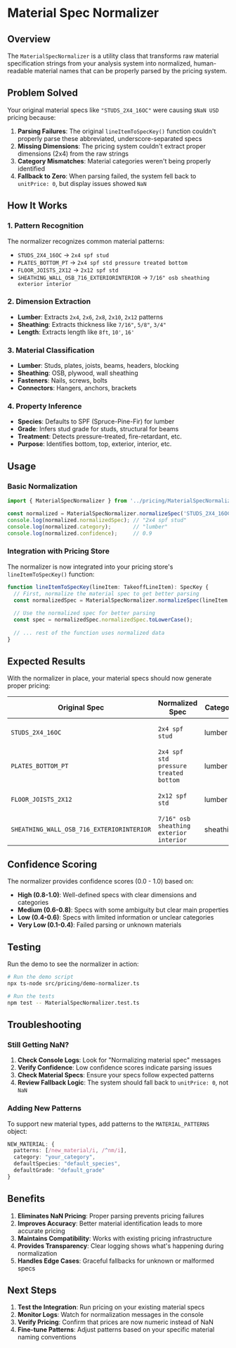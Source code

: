 # Material Spec Normalizer

## Overview

The `MaterialSpecNormalizer` is a utility class that transforms raw material specification strings from your analysis system into normalized, human-readable material names that can be properly parsed by the pricing system.

## Problem Solved

Your original material specs like `"STUDS_2X4_16OC"` were causing `$NaN USD` pricing because:

1. **Parsing Failures**: The original `lineItemToSpecKey()` function couldn't properly parse these abbreviated, underscore-separated specs
2. **Missing Dimensions**: The pricing system couldn't extract proper dimensions (2x4) from the raw strings
3. **Category Mismatches**: Material categories weren't being properly identified
4. **Fallback to Zero**: When parsing failed, the system fell back to `unitPrice: 0`, but display issues showed `NaN`

## How It Works

### 1. **Pattern Recognition**
The normalizer recognizes common material patterns:
- `STUDS_2X4_16OC` → `2x4 spf stud`
- `PLATES_BOTTOM_PT` → `2x4 spf std pressure treated bottom`
- `FLOOR_JOISTS_2X12` → `2x12 spf std`
- `SHEATHING_WALL_OSB_716_EXTERIORINTERIOR` → `7/16" osb sheathing exterior interior`

### 2. **Dimension Extraction**
- **Lumber**: Extracts `2x4`, `2x6`, `2x8`, `2x10`, `2x12` patterns
- **Sheathing**: Extracts thickness like `7/16"`, `5/8"`, `3/4"`
- **Length**: Extracts length like `8ft`, `10'`, `16'`

### 3. **Material Classification**
- **Lumber**: Studs, plates, joists, beams, headers, blocking
- **Sheathing**: OSB, plywood, wall sheathing
- **Fasteners**: Nails, screws, bolts
- **Connectors**: Hangers, anchors, brackets

### 4. **Property Inference**
- **Species**: Defaults to SPF (Spruce-Pine-Fir) for lumber
- **Grade**: Infers stud grade for studs, structural for beams
- **Treatment**: Detects pressure-treated, fire-retardant, etc.
- **Purpose**: Identifies bottom, top, exterior, interior, etc.

## Usage

### Basic Normalization
```typescript
import { MaterialSpecNormalizer } from '../pricing/MaterialSpecNormalizer';

const normalized = MaterialSpecNormalizer.normalizeSpec('STUDS_2X4_16OC');
console.log(normalized.normalizedSpec); // "2x4 spf stud"
console.log(normalized.category);       // "lumber"
console.log(normalized.confidence);     // 0.9
```

### Integration with Pricing Store
The normalizer is now integrated into your pricing store's `lineItemToSpecKey()` function:

```typescript
function lineItemToSpecKey(lineItem: TakeoffLineItem): SpecKey {
  // First, normalize the material spec to get better parsing
  const normalizedSpec = MaterialSpecNormalizer.normalizeSpec(lineItem.material.spec);
  
  // Use the normalized spec for better parsing
  const spec = normalizedSpec.normalizedSpec.toLowerCase();
  
  // ... rest of the function uses normalized data
}
```

## Expected Results

With the normalizer in place, your material specs should now generate proper pricing:

| Original Spec | Normalized Spec | Category | Expected Price |
|---------------|-----------------|----------|----------------|
| `STUDS_2X4_16OC` | `2x4 spf stud` | lumber | $2.50 - $3.50 per LF |
| `PLATES_BOTTOM_PT` | `2x4 spf std pressure treated bottom` | lumber | $3.00 - $4.50 per LF |
| `FLOOR_JOISTS_2X12` | `2x12 spf std` | lumber | $8.00 - $12.00 per LF |
| `SHEATHING_WALL_OSB_716_EXTERIORINTERIOR` | `7/16" osb sheathing exterior interior` | sheathing | $0.65 - $0.85 per SF |

## Confidence Scoring

The normalizer provides confidence scores (0.0 - 1.0) based on:
- **High (0.8-1.0)**: Well-defined specs with clear dimensions and categories
- **Medium (0.6-0.8)**: Specs with some ambiguity but clear main properties
- **Low (0.4-0.6)**: Specs with limited information or unclear categories
- **Very Low (0.1-0.4)**: Failed parsing or unknown materials

## Testing

Run the demo to see the normalizer in action:

```bash
# Run the demo script
npx ts-node src/pricing/demo-normalizer.ts

# Run the tests
npm test -- MaterialSpecNormalizer.test.ts
```

## Troubleshooting

### Still Getting NaN?
1. **Check Console Logs**: Look for "Normalizing material spec" messages
2. **Verify Confidence**: Low confidence scores indicate parsing issues
3. **Check Material Specs**: Ensure your specs follow expected patterns
4. **Review Fallback Logic**: The system should fall back to `unitPrice: 0`, not `NaN`

### Adding New Patterns
To support new material types, add patterns to the `MATERIAL_PATTERNS` object:

```typescript
NEW_MATERIAL: {
  patterns: [/new_material/i, /^nm/i],
  category: "your_category",
  defaultSpecies: "default_species",
  defaultGrade: "default_grade"
}
```

## Benefits

1. **Eliminates NaN Pricing**: Proper parsing prevents pricing failures
2. **Improves Accuracy**: Better material identification leads to more accurate pricing
3. **Maintains Compatibility**: Works with existing pricing infrastructure
4. **Provides Transparency**: Clear logging shows what's happening during normalization
5. **Handles Edge Cases**: Graceful fallbacks for unknown or malformed specs

## Next Steps

1. **Test the Integration**: Run pricing on your existing material specs
2. **Monitor Logs**: Watch for normalization messages in the console
3. **Verify Pricing**: Confirm that prices are now numeric instead of NaN
4. **Fine-tune Patterns**: Adjust patterns based on your specific material naming conventions
